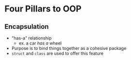 # Four Pillars to OOP
## Encapsulation
- "has-a" relationship
    - ex. a car *has a* wheel
- Purpose is to bind things together as a cohesive package
- `struct` and `class` are used to offer this feature 

##